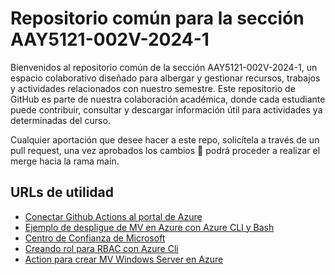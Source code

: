 Repositorio común para la sección AAY5121-002V-2024-1
========================
Bienvenidos al repositorio común de la sección AAY5121-002V-2024-1, un espacio colaborativo diseñado para albergar y gestionar recursos, trabajos y actividades relacionados con nuestro semestre. Este repositorio de GitHub es parte de nuestra colaboración académica, donde cada estudiante puede contribuir, consultar y descargar información útil para actividades ya determinadas del curso.

Cualquier aportación que desee hacer a este repo, solicítela a través de un pull request, una vez aprobados los cambios  :nail_care: podrá proceder a realizar el merge hacia la rama main.

URLs de utilidad
-------------------------
- [Conectar Github Actions al portal de Azure](https://learn.microsoft.com/es-es/azure/developer/github/connect-from-azure?tabs=azure-portal%2Clinux#use-the-azure-login-action-with-a-service-principal-secret)
- [Ejemplo de despligue de MV en Azure con Azure CLI y Bash](https://github.com/v-teacher/AAY5121-002V-2024-1/blob/main/vm-deploy.sh)
- [Centro de Confianza de Microsoft](https://www.microsoft.com/en/trust-center)
- [Creando rol para RBAC con Azure Cli](https://github.com/v-teacher/AAY5121-002V-2024-1/blob/main/notes.md#ejemplo-creaci%C3%B3n-de-rol-pararbac-usando-azure-cli-floppy_disk)
- [Action para crear MV Windows Server en Azure](https://gist.github.com/vmunozvaleria/c2c227ebf65cc035234756257d525536)
